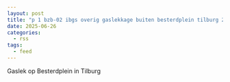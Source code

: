 ```yaml
---
layout: post
title: "p 1 bzb-02 ibgs overig gaslekkage buiten besterdplein tilburg 209433 209092"
date: 2025-06-26
categories: 
  - rss
tags: 
  - feed
---
```


Gaslek op Besterdplein in Tilburg
